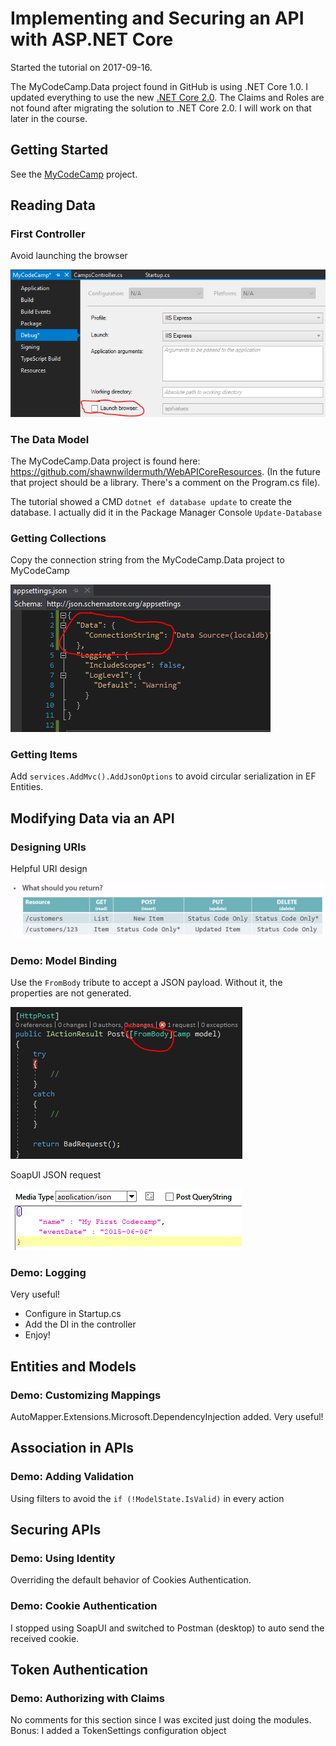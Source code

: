 # Implementing and Securing an API with ASP.NET Core
Started the tutorial on 2017-09-16.

The MyCodeCamp.Data project found in GitHub is using .NET Core 1.0. I updated everything to use the new [.NET Core 2.0](https://blogs.msdn.microsoft.com/dotnet/2017/08/14/announcing-net-core-2-0/).
The Claims and Roles are not found after migrating the solution to .NET Core 2.0. I will work on that later in the course.

## Getting Started
See the [MyCodeCamp](MyCodeCamp) project.

## Reading Data

### First Controller
Avoid launching the browser

![Avoid launching the browser](Images/201709160916-Avoid_Launching_The_Browser.png)

### The Data Model

The MyCodeCamp.Data project is found here: https://github.com/shawnwildermuth/WebAPICoreResources. (In the future that project should be a library. There's a comment on the Program.cs file).

The tutorial showed a CMD `dotnet ef database update` to create the database. I actually did it in the Package Manager Console `Update-Database`

### Getting Collections

Copy the connection string from the MyCodeCamp.Data project to MyCodeCamp

![Copy the connection string](Images/201709161023-Copy_The_Connection_String.png)

### Getting Items

Add `services.AddMvc().AddJsonOptions` to avoid circular serialization in EF Entities.

## Modifying Data via an API

### Designing URIs
Helpful URI design

![URI Design](Images/201709161546-URI_Design.png)

### Demo: Model Binding
Use the `FromBody` tribute to accept a JSON payload. Without it, the properties are not generated.

![FromBody](Images/201709161556-From_Body_Attribute.png)

SoapUI JSON request

![JSON Payload](Images/201709161557-JSON_Payload.png)

### Demo: Logging

Very useful!

- Configure in Startup.cs
- Add the DI in the controller
- Enjoy!

## Entities and Models

### Demo: Customizing Mappings

AutoMapper.Extensions.Microsoft.DependencyInjection added. Very useful!

## Association in APIs

### Demo: Adding Validation

Using filters to avoid the `if (!ModelState.IsValid)` in every action

## Securing APIs

### Demo: Using Identity

Overriding the default behavior of Cookies Authentication.

### Demo: Cookie Authentication

I stopped using SoapUI and switched to Postman (desktop) to auto send the received cookie.

## Token Authentication

### Demo: Authorizing with Claims

No comments for this section since I was excited just doing the modules. Bonus: I added a TokenSettings configuration object
